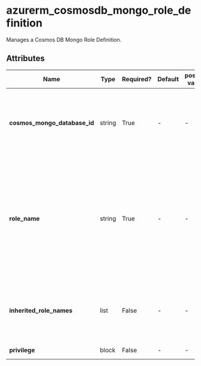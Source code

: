 # azurerm_cosmosdb_mongo_role_definition

Manages a Cosmos DB Mongo Role Definition.

## Attributes

| Name | Type | Required? | Default  | possible values | Description |
| ---- | ---- | --------- | -------- | ----------- | ----------- |
| **cosmos_mongo_database_id** | string | True | -  |  -  | The resource ID of the Mongo DB. Changing this forces a new resource to be created. | 
| **role_name** | string | True | -  |  -  | The user-friendly name for the Mongo Role Definition. It must be unique for the database account. Changing this forces a new resource to be created. | 
| **inherited_role_names** | list | False | -  |  -  | A list of Mongo Roles which are inherited to the Mongo Role Definition. | 
| **privilege** | block | False | -  |  -  | A `privilege` block. | 

